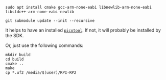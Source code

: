 ```
sudo apt install cmake gcc-arm-none-eabi libnewlib-arm-none-eabi libstdc++-arm-none-eabi-newlib
```

```
git submodule update --init --recursive
```

It helps to have an installed [`picotool`](https://github.com/raspberrypi/picotool).
If not, it will probably be installed by the SDK.

Or, just use the following commands:
```
mkdir build
cd build
cmake ..
make
cp *.uf2 /media/$(user)/RPI-RP2
```